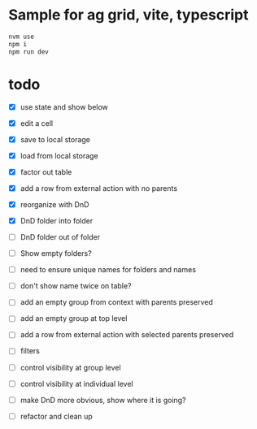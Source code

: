 # Sample for ag grid, vite, typescript
```bash
nvm use    
npm i    
npm run dev
```

# todo
-[x] use state and show below
-[x] edit a cell 
-[x] save to local storage
-[x] load from local storage
-[x] factor out table
-[x] add a row from external action with no parents 
-[x] reorganize with DnD
-[x] DnD folder into folder
-[ ] DnD folder out of folder
-[ ] Show empty folders?
-[ ] need to ensure unique names for folders and names
-[ ] don't show name twice on table? 
-[ ] add an empty group from context with parents preserved
-[ ] add an empty group at top level
-[ ] add a row from external action with selected parents preserved
-[ ] filters
-[ ] control visibility at group level
-[ ] control visibility at individual level
-[ ] make DnD more obvious, show where it is going?
-[ ] refactor and clean up



